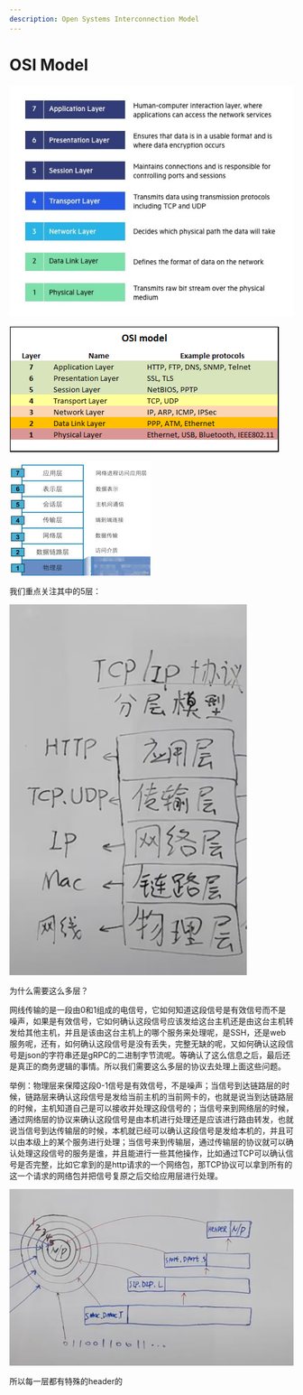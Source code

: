 ```yaml
---
description: Open Systems Interconnection Model
---
```


# OSI Model

![](../.gitbook/assets/image%20%2844%29.png)

![](../.gitbook/assets/image%20%2843%29.png)

![](../.gitbook/assets/image%20%2846%29.png)

我们重点关注其中的5层：

![](../.gitbook/assets/image%20%2850%29.png)

为什么需要这么多层？

网线传输的是一段由0和1组成的电信号，它如何知道这段信号是有效信号而不是噪声，如果是有效信号，它如何确认这段信号应该发给这台主机还是由这台主机转发给其他主机，并且是该由这台主机上的哪个服务来处理呢，是SSH，还是web服务呢，还有，如何确认这段信号是没有丢失，完整无缺的呢，又如何确认这段信号是json的字符串还是gRPC的二进制字节流呢。等确认了这么信息之后，最后还是真正的商务逻辑的事情。所以我们需要这么多层的协议去处理上面这些问题。

举例：物理层来保障这段0-1信号是有效信号，不是噪声；当信号到达链路层的时候，链路层来确认这段信号是发给当前主机的当前网卡的，也就是说当到达链路层的时候，主机知道自己是可以接收并处理这段信号的；当信号来到网络层的时候，通过网络层的协议来确认这段信号是由本机进行处理还是应该进行路由转发，也就说当信号到达传输层的时候，本机就已经可以确认这段信号是发给本机的，并且可以由本级上的某个服务进行处理；当信号来到传输层，通过传输层的协议就可以确认处理这段信号的服务是谁，并且能进行一些其他操作，比如通过TCP可以确认信号是否完整，比如它拿到的是http请求的一个网络包，那TCP协议可以拿到所有的这一个请求的网络包并把信号复原之后交给应用层进行处理。

![](../.gitbook/assets/image%20%2852%29.png)

所以每一层都有特殊的header的













